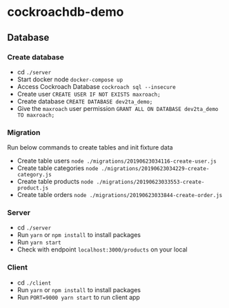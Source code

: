 # cockroachdb-demo

## Database
### Create database
* cd `./server`
* Start docker node `docker-compose up`
* Access Cockroach Database `cockroach sql --insecure`
* Create user `CREATE USER IF NOT EXISTS maxroach;`
* Create database `CREATE DATABASE dev2ta_demo;`
* Give the `maxroach` user permission `GRANT ALL ON DATABASE dev2ta_demo TO maxroach;`

### Migration
Run below commands to create tables and init fixture data
* Create table users `node ./migrations/20190623034116-create-user.js`
* Create table categories `node ./migrations/20190623034229-create-category.js`
* Create table products `node ./migrations/20190623033553-create-product.js`
* Create table orders `node ./migrations/20190623033844-create-order.js`

### Server
* cd `./server`
* Run `yarn` or `npm install` to install packages
* Run `yarn start`
* Check with endpoint `localhost:3000/products` on your local

### Client
* cd `./client`
* Run `yarn` or `npm install` to install packages
* Run `PORT=9000 yarn start` to run client app
